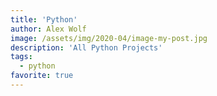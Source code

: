 ```yaml
---
title: 'Python'
author: Alex Wolf
image: /assets/img/2020-04/image-my-post.jpg
description: 'All Python Projects'
tags:
  - python
favorite: true
---
```


